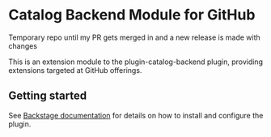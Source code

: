 # Catalog Backend Module for GitHub

Temporary repo until my PR gets merged in and a new release is made with changes

This is an extension module to the plugin-catalog-backend plugin, providing extensions targeted at GitHub offerings.

## Getting started

See [Backstage documentation](https://backstage.io/docs/integrations/github/discovery) for details on how to install
and configure the plugin.
